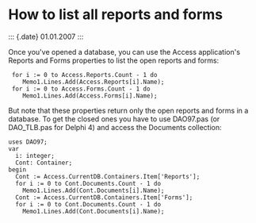 How to list all reports and forms
=================================

::: {.date}
01.01.2007
:::

Once you\'ve opened a database, you can use the Access application\'s
Reports and Forms properties to list the open reports and forms:

     for i := 0 to Access.Reports.Count - 1 do
        Memo1.Lines.Add(Access.Reports[i].Name);
     for i := 0 to Access.Forms.Count - 1 do
        Memo1.Lines.Add(Access.Forms[i].Name);

But note that these properties return only the open reports and forms in
a database. To get the closed ones you have to use DAO97.pas (or
DAO\_TLB.pas for Delphi 4) and access the Documents collection:

    uses DAO97;
    var
      i: integer;
      Cont: Container;
    begin
      Cont := Access.CurrentDB.Containers.Item['Reports'];
      for i := 0 to Cont.Documents.Count - 1 do
        Memo1.Lines.Add(Cont.Documents[i].Name);
      Cont := Access.CurrentDB.Containers.Item['Forms'];
      for i := 0 to Cont.Documents.Count - 1 do
        Memo1.Lines.Add(Cont.Documents[i].Name);
